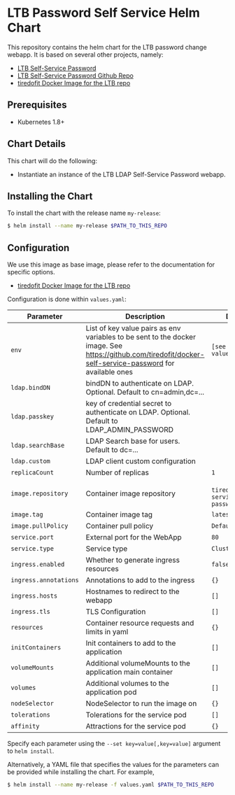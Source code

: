 # LTB Password Self Service Helm Chart

This repository contains the helm chart for the LTB password change webapp.
It is based on several other projects, namely:

- [LTB Self-Service Password](https://ltb-project.org/documentation/self-service-password)
- [LTB Self-Service Password Github Repo](https://github.com/ltb-project/self-service-password)
- [tiredofit Docker Image for the LTB repo](https://github.com/tiredofit/docker-self-service-password)

## Prerequisites

- Kubernetes 1.8+

## Chart Details

This chart will do the following:

- Instantiate an instance of the LTB LDAP Self-Service Password webapp.

## Installing the Chart

To install the chart with the release name `my-release`:

```bash
$ helm install --name my-release $PATH_TO_THIS_REPO
```

## Configuration

We use this image as base image, please refer to the documentation for specific options.

- [tiredofit Docker Image for the LTB repo](https://github.com/tiredofit/docker-self-service-password)

Configuration is done within `values.yaml`:

| Parameter                          | Description                                                                                                                               | Default                            |
| ---------------------------------- | ----------------------------------------------------------------------------------------------------------------------------------------- | ---------------------------------- |
| `env`                              | List of key value pairs as env variables to be sent to the docker image. See https://github.com/tiredofit/docker-self-service-password for available ones | `[see values.yaml]`|
| `ldap.bindDN`                      | bindDN to authenticate on LDAP. Optional. Default to cn=admin,dc=...                                                                      | ` `                                |
| `ldap.passkey`                     | key of credential secret to authenticate on LDAP. Optional. Default to LDAP_ADMIN_PASSWORD                                                | ` `                                |
| `ldap.searchBase`                  | LDAP Search base for users. Default to dc=...                                                                                             | ` `                                |
| `ldap.custom`                      | LDAP client custom configuration                                                                                                          | ` `                                |
| `replicaCount`                     | Number of replicas                                                                                                                        | `1`                                |
| `image.repository`                 | Container image repository                                                                                                                | ` tiredofit/self-service-password` |
| `image.tag`                        | Container image tag                                                                                                                       | `latest`                           |
| `image.pullPolicy`                 | Container pull policy                                                                                                                     | `Default`                          |
| `service.port`                     | External port for the WebApp                                                                                                              | `80`                               |
| `service.type`                     | Service type                                                                                                                              | `ClusterIP`                        |
| `ingress.enabled`                  | Whether to generate ingress resources                                                                                                     | `false`                            |
| `ingress.annotations`              | Annotations to add to the ingress                                                                                                         | `{}`                               |
| `ingress.hosts`                    | Hostnames to redirect to the webapp                                                                                                       | `[]`                               |
| `ingress.tls`                      | TLS Configuration                                                                                                                         | `[]`                               |
| `resources`                        | Container resource requests and limits in yaml                                                                                            | `{}`                               |
| `initContainers`                   | Init containers to add to the application                                                                                                 | `[]`                               |
| `volumeMounts`                     | Additional volumeMounts to the application main container                                                                                 | `[]`                               |
| `volumes`                          | Additional volumes to the application pod                                                                                                 | `[]`                               |
| `nodeSelector`                     | NodeSelector to run the image on                                                                                                          | `{}`                               |
| `tolerations`                      | Tolerations for the service pod                                                                                                           | `[]`                               |
| `affinity`                         | Attractions for the service pod                                                                                                           | `{}`                               |

Specify each parameter using the `--set key=value[,key=value]` argument to `helm install`.

Alternatively, a YAML file that specifies the values for the parameters can be provided while installing the chart. For example,

```bash
$ helm install --name my-release -f values.yaml $PATH_TO_THIS_REPO
```